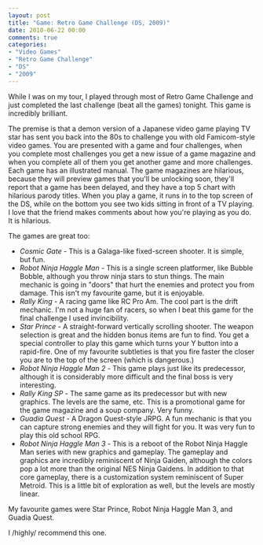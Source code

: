 ```yaml
---
layout: post
title: "Game: Retro Game Challenge (DS, 2009)"
date: 2010-06-22 00:00
comments: true
categories:
- "Video Games"
- "Retro Game Challenge"
- "DS"
- "2009"
---
```


While I was on my tour, I played through most of Retro Game
Challenge and just completed the last challenge (beat all the
games) tonight. This game is incredibly brilliant.

The premise is that a demon version of a Japanese video game
playing TV star has sent you back into the 80s to challenge you
with old Famicom-style video games. You are presented with a game
and four challenges, when you complete most challenges you get a
new issue of a game magazine and when you complete all of them you
get another game and more challenges. Each game has an illustrated
manual. The game magazines are hilarious, because they will
preview games that you'll be unlocking soon, they'll report that a
game has been delayed, and they have a top 5 chart with hilarious
parody titles. When you play a game, it runs in to the top screen
of the DS, while on the bottom you see two kids sitting in front
of a TV playing. I love that the friend makes comments about how
you're playing as you do. It is hilarious.

The games are great too:
- *Cosmic Gate* - This is a Galaga-like fixed-screen shooter. It
is simple, but fun.
- *Robot Ninja Haggle Man* - This is a single screen platformer,
like Bubble Bobble, although you throw ninja stars to stun
things. The main mechanic is going in "doors" that hurt the
enemies and protect you from damage. This isn't my favourite
game, but it is enjoyable.
- *Rally King* - A racing game like RC Pro Am. The cool part is
the drift mechanic. I'm not a huge fan of racers, so when I beat
this game for the final challenge I used invincibility.
- *Star Prince* - A straight-forward vertically scrolling
shooter. The weapon selection is great and the hidden bonus
items are fun to find. You get a special controller to play this
game which turns your Y button into a rapid-fire. One of my
favourite subtleties is that you fire faster the closer you are
to the top of the screen (which is dangerous.)
- *Robot Ninja Haggle Man 2* - This game plays just like its
predecessor, although it is considerably more difficult and the
final boss is very interesting.
- *Rally King SP* - The same game as its predecessor but with new
graphics. The levels are the same, etc. This is a promotional
game for the game magazine and a soup company. Very funny.
- *Guadia Quest* - A Dragon Quest-style JRPG. A fun mechanic is
that you can capture strong enemies and they will fight for
you. It was very fun to play this old school RPG.
- *Robot Ninja Haggle Man 3* - This is a reboot of the Robot Ninja
Haggle Man series with new graphics and gameplay. The gameplay
and graphics are incredibly reminiscent of Ninja Gaiden,
although the colors pop a lot more than the original NES Ninja
Gaidens. In addition to that core gameplay, there is a
customization system reminiscent of Super Metroid. This is a
little bit of exploration as well, but the levels are mostly
linear.

My favourite games were Star Prince, Robot Ninja Haggle Man 3, and
Guadia Quest.

I /highly/ recommend this one.
